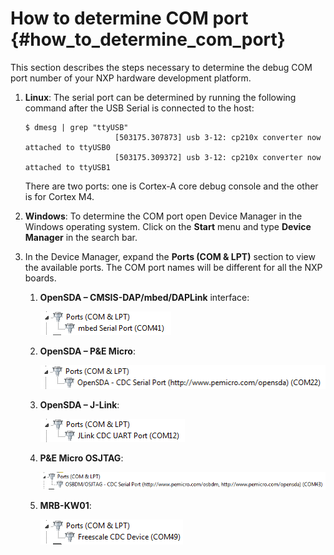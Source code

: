 # How to determine COM port {#how_to_determine_com_port}

This section describes the steps necessary to determine the debug COM port number of your NXP hardware development platform.

1.  **Linux**: The serial port can be determined by running the following command after the USB Serial is connected to the host:

    ```
    $ dmesg | grep "ttyUSB"
                        [503175.307873] usb 3-12: cp210x converter now attached to ttyUSB0
                        [503175.309372] usb 3-12: cp210x converter now attached to ttyUSB1
    ```

    There are two ports: one is Cortex-A core debug console and the other is for Cortex M4.

2.  **Windows**: To determine the COM port open Device Manager in the Windows operating system. Click on the **Start** menu and type **Device Manager** in the search bar.

3.  In the Device Manager, expand the **Ports \(COM & LPT\)** section to view the available ports. The COM port names will be different for all the NXP boards.

    1.  **OpenSDA – CMSIS-DAP/mbed/DAPLink** interface:

        ![](../images/opensda_cmsis_dap.png "OpenSDA – CMSIS-DAP/mbed/DAPLink interface")

    2.  **OpenSDA – P&E Micro**:

        ![](../images/opensda_pe_micro.png "OpenSDA – P&E Micro")

    3.  **OpenSDA – J-Link**:

        ![](../images/opensda_jlink.png "OpenSDA – J-Link")

    4.  **P&E Micro OSJTAG**:

        ![](../images/pe_micro_osjtag.png "P&E Micro OSJTAG")

    5.  **MRB-KW01**:

        ![](../images/mrb_kw01.png "MRB-KW01")


